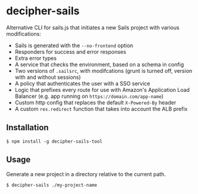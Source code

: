 # decipher-sails

Alternative CLI for sails.js that initiates a new Sails project with various modifications:

- Sails is generated with the `--no-frontend` option
- Responders for success and error responses
- Extra error types
- A service that checks the environment, based on a schema in config
- Two versions of `.sailsrc`, with modifcations (grunt is turned off, version with and without sessions)
- A policy that authenticates the user with a SSO service
- Logic that prefixes every route for use with Amazon's Application Load Balancer (e.g. app running on `https://domain.com/app-name`)
- Custom http config that replaces the default `X-Powered-By` header
- A custom `res.redirect` function that takes into account the ALB prefix


## Installation

``` 
$ npm install -g decipher-sails-tool
```


## Usage

Generate a new project in a directory relative to the current path. 

```
$ decipher-sails ./my-project-name
```

